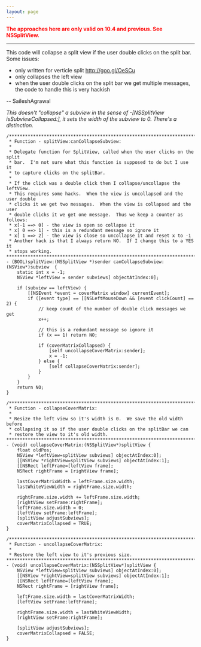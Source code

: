 ```yaml
---
layout: page
---
```


<span style="color:red">**The approaches here are only valid on 10.4 and previous. See NSSplitView.**</span>

----





This code will collapse a split view if the user double clicks on the split bar.  Some issues:

* only written for verticle split http://goo.gl/OeSCu
* only collapses the left view
* when the user double clicks on the split bar we get multiple messages, the code to handle this is very hackish

-- SaileshAgrawal

*This doesn't "collapse" a subview in the sense of -[NSSplitView isSubviewCollapsed:], it sets the width of the subview to 0.  There's a distinction.*

    /*************************************************************************************
     * Function - splitView:canCollapseSubview:
     *
     * Delegate function for SplitView, called when the user clicks on the split
     * bar.  I'm not sure what this function is supposed to do but I use it
     * to capture clicks on the splitBar.
     *
     * If the click was a double click then I collapse/uncollapse the leftView.
     * This requires some hacks.  When the view is uncollapsed and the user double
     * clicks it we get two messages.  When the view is collapsed and the user 
     * double clicks it we get one message.  Thus we keep a counter as follows:
     * x[-1 ==> 0] - the view is open so collapse it
     * x[ 0 ==> 1] - this is a redundant message so ignore it
     * x[ 1 ==> 2] - the view is close so uncollapse it and reset x to -1
     * Another hack is that I always return NO.  If I change this to a YES it
     * stops working.
    *************************************************************************************/
    - (BOOL)splitView:(NSSplitView *)sender canCollapseSubview:(NSView*)subview  {
        static int x = -1;     
        NSView *leftView = sender subviews] objectAtIndex:0];
        
        if (subview == leftView) {
            [[NSEvent *event = coverMatrix window] currentEvent];
            if ([event type] == [[NSLeftMouseDown && [event clickCount] == 2) {
                // keep count of the number of double click messages we get
                x++;
                
                // this is a redundant message so ignore it
                if (x == 1) return NO;
                
                if (coverMatrixCollapsed) {
                    [self uncollapseCoverMatrix:sender];
                    x = -1;
                } else {
                    [self collapseCoverMatrix:sender];
                }
            }
        }
        return NO;
    }

    /*************************************************************************************
     * Function - collapseCoverMatrix:
     *
     * Resize the left view so it's width is 0.  We save the old width before
     * collapsing it so if the user double clicks on the splitBar we can
     * restore the view to it's old width.
    *************************************************************************************/
    - (void) collapseCoverMatrix:(NSSplitView*)splitView {
        float oldPos;
        NSView *leftView=splitView subviews] objectAtIndex:0];
        [[NSView *rightView=splitView subviews] objectAtIndex:1]; 
        [[NSRect leftFrame=[leftView frame];
        NSRect rightFrame = [rightView frame]; 
        
        lastCoverMatrixWidth = leftFrame.size.width;
        lastWhiteViewWidth = rightFrame.size.width;
                
        rightFrame.size.width += leftFrame.size.width;
        [rightView setFrame:rightFrame];
        leftFrame.size.width = 0;
        [leftView setFrame:leftFrame];
        [splitView adjustSubviews];
        coverMatrixCollapsed = TRUE;
    }

    /*************************************************************************************
     * Function - uncollapseCoverMatrix:
     *
     * Restore the left view to it's previous size.
    *************************************************************************************/
    - (void) uncollapseCoverMatrix:(NSSplitView*)splitView {
        NSView *leftView=splitView subviews] objectAtIndex:0];
        [[NSView *rightView=splitView subviews] objectAtIndex:1]; 
        [[NSRect leftFrame=[leftView frame];
        NSRect rightFrame = [rightView frame]; 

        leftFrame.size.width = lastCoverMatrixWidth;
        [leftView setFrame:leftFrame];

        rightFrame.size.width = lastWhiteViewWidth;
        [rightView setFrame:rightFrame];
        
        [splitView adjustSubviews];
        coverMatrixCollapsed = FALSE;
    }
